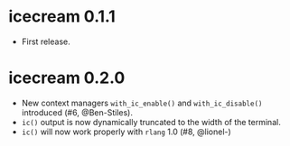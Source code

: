 # icecream 0.1.1

* First release.

# icecream 0.2.0

* New context managers `with_ic_enable()` and `with_ic_disable()` introduced (#6, @Ben-Stiles).
* `ic()` output is now dynamically truncated to the width of the terminal.
* `ic()` will now work properly with `rlang` 1.0 (#8, @lionel-)
